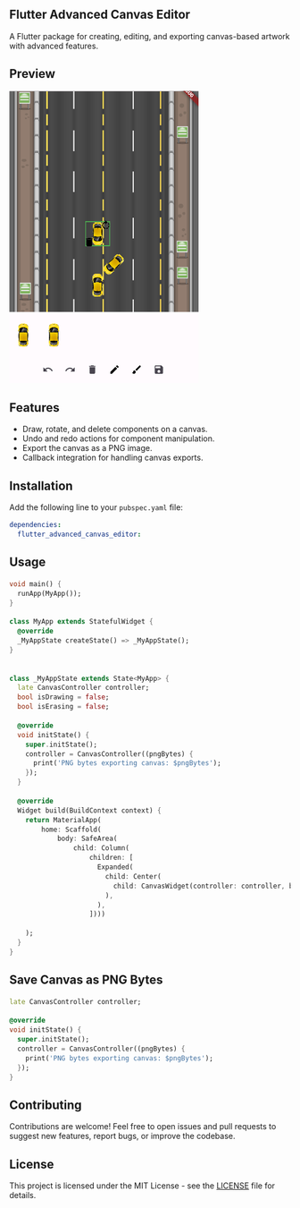 ## Flutter Advanced Canvas Editor

A Flutter package for creating, editing, and exporting canvas-based artwork with advanced features.

## Preview

![Result](https://github.com/Dojibery/flutter-advanced-canvas-editor/blob/master/assets/images/preview.png)

## Features

* Draw, rotate, and delete components on a canvas.
* Undo and redo actions for component manipulation.
* Export the canvas as a PNG image.
* Callback integration for handling canvas exports.

## Installation

Add the following line to your `pubspec.yaml` file:
```yaml
dependencies:
  flutter_advanced_canvas_editor:
```

## Usage

```dart
void main() {
  runApp(MyApp());
}

class MyApp extends StatefulWidget {
  @override
  _MyAppState createState() => _MyAppState();
}


class _MyAppState extends State<MyApp> {
  late CanvasController controller;
  bool isDrawing = false;
  bool isErasing = false;

  @override
  void initState() {
    super.initState();
    controller = CanvasController((pngBytes) {
      print('PNG bytes exporting canvas: $pngBytes');
    });
  }

  @override
  Widget build(BuildContext context) {
    return MaterialApp(
        home: Scaffold(
            body: SafeArea(
                child: Column(
                    children: [
                      Expanded(
                        child: Center(
                          child: CanvasWidget(controller: controller, backgroundImage: 'assets/images/background.png',),
                        ),
                      ),
                    ])))

    );
  }
}
```

## Save Canvas as PNG Bytes

```dart
late CanvasController controller;

@override
void initState() {
  super.initState();
  controller = CanvasController((pngBytes) {
    print('PNG bytes exporting canvas: $pngBytes');
  });
}
```

## Contributing

Contributions are welcome! Feel free to open issues and pull requests to suggest new features, report bugs, or improve the codebase.

## License
This project is licensed under the MIT License - see the [LICENSE](https://github.com/Dojibery/flutter-advanced-canvas-editor/blob/master/LICENSE)
file for details.
